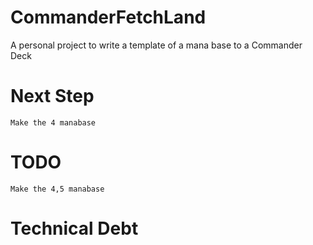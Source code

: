 # CommanderFetchLand
A personal project to write a template of a mana base to a Commander Deck
# Next Step 
	Make the 4 manabase
	
# TODO 
	Make the 4,5 manabase
	
# Technical Debt